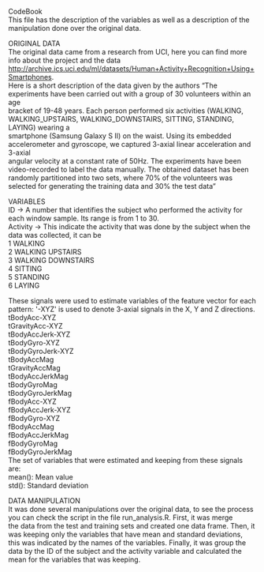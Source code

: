 CodeBook  
This file has the description of the variables as well as a description of the manipulation done over the original data.  

ORIGINAL DATA  
The original data came from a research from UCI, here you can find more info about the project and the data   
http://archive.ics.uci.edu/ml/datasets/Human+Activity+Recognition+Using+Smartphones.   
Here is a short description of the data given by the authors “The experiments have been carried out with a group of 30 volunteers within an age   
bracket of 19-48 years. Each person performed six activities (WALKING, WALKING_UPSTAIRS, WALKING_DOWNSTAIRS, SITTING, STANDING, LAYING) wearing a   
smartphone (Samsung Galaxy S II) on the waist. Using its embedded accelerometer and gyroscope, we captured 3-axial linear acceleration and 3-axial   
angular velocity at a constant rate of 50Hz. The experiments have been video-recorded to label the data manually. The obtained dataset has been  
randomly partitioned into two sets, where 70% of the volunteers was selected     for generating the training data and 30% the test data”  

VARIABLES  
ID  -> A number that identifies the subject who performed the activity for each window sample. Its range is from 1 to 30.  
Activity -> This indicate the activity that was done by the subject when the data was collected, it can be   
1 WALKING  
2 WALKING UPSTAIRS  
3 WALKING DOWNSTAIRS  
4 SITTING  
5 STANDING  
6 LAYING  

These signals were used to estimate variables of the feature vector for each pattern:  '-XYZ' is used to denote 3-axial signals in the X, Y and Z directions.  
tBodyAcc-XYZ  
tGravityAcc-XYZ  
tBodyAccJerk-XYZ  
tBodyGyro-XYZ  
tBodyGyroJerk-XYZ  
tBodyAccMag  
tGravityAccMag  
tBodyAccJerkMag  
tBodyGyroMag  
tBodyGyroJerkMag  
fBodyAcc-XYZ  
fBodyAccJerk-XYZ  
fBodyGyro-XYZ  
fBodyAccMag  
fBodyAccJerkMag  
fBodyGyroMag  
fBodyGyroJerkMag  
The set of variables that were estimated and keeping from these signals are:   
mean(): Mean value  
std(): Standard deviation  

DATA MANIPULATION  
It was done several manipulations over the original data, to see the process you can check the script in the file run_analysis.R. First, it was merge  
the data from the test and training sets and created one data frame. Then, it was keeping only the variables that have mean and standard deviations,   
this was indicated by the names of the variables. Finally, it was group the data by the ID of the subject and the activity variable and calculated the  
mean for the variables that was keeping.   
